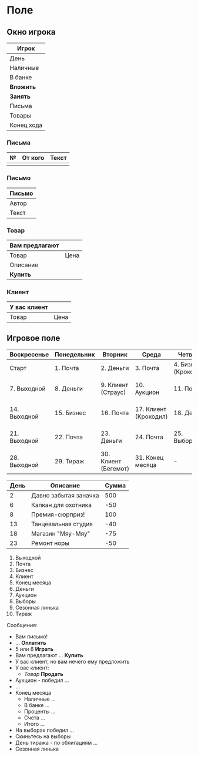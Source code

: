 # Поле

## Окно игрока

|Игрок          |
|---------------|
|День           |
|Наличные       |
|В банке        |
|**Вложить**    |
|**Занять**     |
|Письма         |
|Товары         |
|Конец хода     |

### Письма

|№  |От кого    |Текст  |
|---|-----------|-------|
|   |           |       |

### Письмо

|Письмо |
|-------|
|Автор  |
|Текст  |

### Товар

|Вам предлагают |       |
|---------------|-------|
|Товар          |Цена   |
|Описание               |
|**Купить**             |

### Клиент

|У вас клиент   |       |
|---------------|-------|
|Товар          |Цена   |

## Игровое поле

|Воскресенье    |Понедельник    |Вторник    |Среда          |Четверг    |Пятница    |Суббота    |
|---------------|---------------|-----------|---------------|-----------|-----------|-----------|
|Старт          |1. Почта       |2. Деньги  |3. Почта       |4. Бизнес (Крокодил)   |5. Почта   |6. Деньги  |
|7. Выходной    |8. Деньги      |9. Клиент (Страус) |10. Аукцион    |11. Почта  |12. Бизнес (Носорог)   |13. Деньги |
|14. Выходной   |15. Бизнес     |16. Почта  |17. Клиент (Крокодил)  |18. Деньги |19. Почта  |20. Клиент (Осёл)  |
|21. Выходной   |22. Почта      |23. Деньги |24. Почта      |25. Выборы |26. Бизнес |27. Сезонная линька    |
|28. Выходной   |29. Тираж      |30. Клиент (Бегемот)   |31. Конец месяца   |-  |-          |-           |

|День   |Описание               |Сумма  |
|-------|-----------------------|-------|
|2      |Давно забытая заначка  |500    |
|6      |Капкан для охотника    |-50    |
|8      |Премия-сюрприз!        |100    |
|13     |Танцевальная студия    |-40    |
|18     |Магазин "Мяу-Мяу"      |-75    |
|23     |Ремонт норы            |-50    |


1. Выходной
2. Почта
3. Бизнес
4. Клиент
5. Конец месяца
6. Деньги
7. Аукцион
8. Выборы
9. Сезонная линька
10. Тираж

Сообщения:

* Вам письмо!
* ... **Оплатить**
* 5 или 6 **Играть**
* Вам предлагают ... **Купить**
* У вас клиент, но вам нечего ему предложить
* У вас клиент:
  * *Товар* **Продать**
* Аукцион - победил ...
* ...
* Конец месяца
  * Наличные ... 
  * В банке ... 
  * Проценты ... 
  * Счета ... 
  * Итого ... 
* На выборах победил ...
* Скиньтесь на выборы
* День тиража - по облигациям ...
* Сезонная линька


